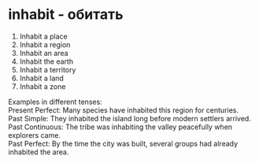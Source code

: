 # inhabit - обитать

1. Inhabit a place  
2. Inhabit a region  
3. Inhabit an area  
4. Inhabit the earth  
5. Inhabit a territory  
6. Inhabit a land  
7. Inhabit a zone  

Examples in different tenses:  
Present Perfect: Many species have inhabited this region for centuries.  
Past Simple: They inhabited the island long before modern settlers arrived.  
Past Continuous: The tribe was inhabiting the valley peacefully when explorers came.  
Past Perfect: By the time the city was built, several groups had already inhabited the area.
